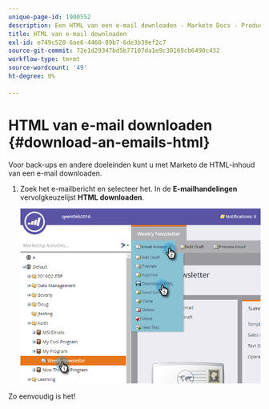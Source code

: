 ```yaml
---
unique-page-id: 1900552
description: Een HTML van een e-mail downloaden - Marketo Docs - Productdocumentatie
title: HTML van e-mail downloaden
exl-id: e749c520-6ae6-4460-89b7-6de3b39ef2c7
source-git-commit: 72e1d29347bd5b77107da1e9c30169cb6490c432
workflow-type: tm+mt
source-wordcount: '49'
ht-degree: 0%

---
```


# HTML van e-mail downloaden {#download-an-emails-html}

Voor back-ups en andere doeleinden kunt u met Marketo de HTML-inhoud van een e-mail downloaden.

1. Zoek het e-mailbericht en selecteer het. In de **E-mailhandelingen** vervolgkeuzelijst **HTML downloaden**.

   ![](assets/one-4.png)

Zo eenvoudig is het!

